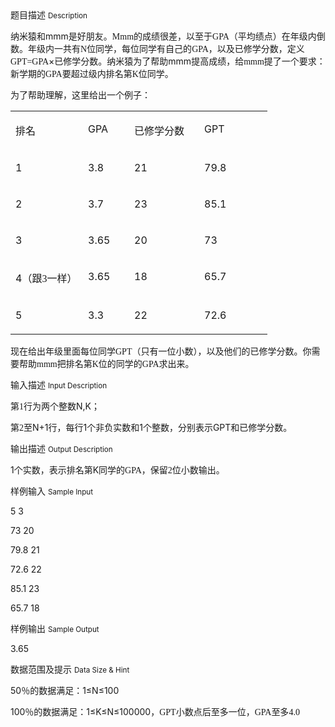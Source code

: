 <div class="panel panel-default">
<div class="area-title">
<span>
题目描述
<small>Description</small>
</span></div>
<div class="panel-body">

<p>纳米猿和mmm<span style="">是好朋友。</span><span style="font-family: 'Times New Roman';">Mmm</span><span style="">的成绩很差，以至于</span><span style="font-family: 'Times New Roman';">GPA</span><span style="">（平均绩点）在年级内倒数。年级内一共有</span><span style="font-family: 'Times New Roman';">N</span><span style="">位同学，每位同学有自己的</span><span style="font-family: 'Times New Roman';">GPA</span><span style="">，以及已修学分数，定义</span><span style="font-family: 'Times New Roman';">GPT=GPA</span>×已修学分数。纳米猿为了帮助mmm<span style="">提高成绩，给</span><span style="font-family: 'Times New Roman';">mmm</span><span style="">提了一个要求：新学期的</span><span style="font-family: 'Times New Roman';">GPA</span><span style="">要超过级内排名第</span><span style="font-family: 'Times New Roman';">K</span><span style="">位同学。</span></p>
<p>为了帮助理解，这里给出一个例子：</p>
<table>
<tbody>
<tr>
<td valign="top" width="100">
<p>排名</p>
</td>
<td valign="top" width="58">
<p>GPA</p>
</td>
<td valign="top" width="96">
<p>已修学分数</p>
</td>
<td valign="top" width="93">
<p>GPT</p>
</td>
</tr>
<tr>
<td valign="top" width="100">
<p>1</p>
</td>
<td valign="top" width="58">
<p>3.8</p>
</td>
<td valign="top" width="96">
<p>21</p>
</td>
<td valign="top" width="93">
<p>79.8</p>
</td>
</tr>
<tr>
<td valign="top" width="100">
<p>2</p>
</td>
<td valign="top" width="58">
<p>3.7</p>
</td>
<td valign="top" width="96">
<p>23</p>
</td>
<td valign="top" width="93">
<p>85.1</p>
</td>
</tr>
<tr>
<td valign="top" width="100">
<p>3</p>
</td>
<td valign="top" width="58">
<p>3.65</p>
</td>
<td valign="top" width="96">
<p>20</p>
</td>
<td valign="top" width="93">
<p>73</p>
</td>
</tr>
<tr>
<td valign="top" width="100">
<p>4<span style="">（跟</span><span style="font-family: 'Times New Roman';">3</span><span style="">一样）</span></p>
</td>
<td valign="top" width="58">
<p>3.65</p>
</td>
<td valign="top" width="96">
<p>18</p>
</td>
<td valign="top" width="93">
<p>65.7</p>
</td>
</tr>
<tr>
<td valign="top" width="100">
<p>5</p>
</td>
<td valign="top" width="58">
<p>3.3</p>
</td>
<td valign="top" width="96">
<p>22</p>
</td>
<td valign="top" width="93">
<p>72.6</p>
</td>
</tr>
</tbody>
</table>
<p>现在给出年级里面每位同学<span style="font-family: 'Times New Roman';">GPT</span><span style="">（只有一位小数），以及他们的已修学分数。你需要帮助</span><span style="font-family: 'Times New Roman';">mmm</span><span style="">把排名第</span><span style="font-family: 'Times New Roman';">K</span><span style="">位的同学的</span><span style="font-family: 'Times New Roman';">GPA</span><span style="">求出来。</span></p>

</div>
</div>

<div class="panel panel-default">
<div class="area-title">
<span>
输入描述
<small>Input Description</small>
</span></div>
<div class="panel-body">
<p>第<span style="font-family: 'Times New Roman';">1</span><span style="">行</span>为两个整数N,K<span style="">；</span></p>
<p>第<span style="font-family: 'Times New Roman';">2</span>至N+1行，每行1个非负实数和1<span style="">个整数</span>，分别表示GPT<span style="">和已修学分数</span>。</p>

</div>
</div>
<div  class="panel panel-default">
<div class="area-title">
<span>
输出描述
<small>Output Description</small>
</span></div>
<div class="panel-body">

<p class="p0">1个实数，表示排名第K<span style="font-family: 宋体;">同学的</span><span style="font-family: 'Times New Roman';">GPA</span><span style="font-family: 宋体;">，保留</span><span style="font-family: 'Times New Roman';">2</span><span style="font-family: 宋体;">位小数输出</span>。</p>

</div>
</div>


<div class="panel panel-default">
<div class="area-title">
<span>
样例输入
<small>Sample Input</small>
</span></div>
<div class="panel-body">
<p>5 3</p>
<p>73 20</p>
<p>79.8 21</p>
<p>72.6 22</p>
<p>85.1 23</p>
<p>65.7 18</p>

</div>
</div>

<div class="panel panel-default">
<div class="area-title">
<span>
样例输出
<small>Sample Output</small>
</span></div>
<div class="panel-body">
<p>3.65</p>

</div>
</div>

<div class="panel panel-default">
<div class="area-title">
<span>
数据范围及提示
<small>Data Size & Hint</small>
</span></div>
<div class="panel-body">
<p>50<span style="">％的数据满足：</span>1≤N≤100</p>
<p>100<span style="">％的数据满足：</span>1≤K≤N≤100000<span style="">，</span><span style="font-family: 'Times New Roman';">GPT</span><span style="">小数点后至多一位，</span><span style="font-family: 'Times New Roman';">GPA</span><span style="">至多</span><span style="font-family: 'Times New Roman';">4.0</span></p>
</div>
</div>